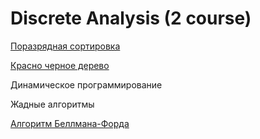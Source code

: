 # Discrete Analysis (2 course)

[Поразрядная сортировка](https://github.com/Ivan-Batyanovsky/DA/tree/master/Radix%20Sort)

[Красно черное дерево](https://github.com/Ivan-Batyanovsky/DA/tree/master/Red%20Black%20Tree)

Динамическое программирование

Жадные алгоритмы

[Алгоритм Беллмана-Форда](https://github.com/Ivan-Batyanovsky/DA/tree/master/%D0%90%D0%BB%D0%B3%D0%BE%D1%80%D0%B8%D1%82%D0%BC%20%D0%91%D0%B5%D0%BB%D0%BB%D0%BC%D0%B0%D0%BD%D0%B0-%D0%A4%D0%BE%D1%80%D0%B4%D0%B0)
